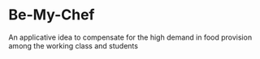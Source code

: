 # Be-My-Chef
An applicative idea to compensate for the high demand in food provision among the working class and students
